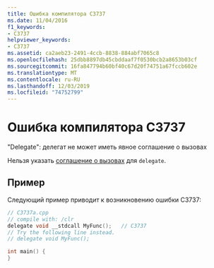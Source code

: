 ```yaml
---
title: Ошибка компилятора C3737
ms.date: 11/04/2016
f1_keywords:
- C3737
helpviewer_keywords:
- C3737
ms.assetid: ca2aeb23-2491-4ccb-8838-884abf7065c8
ms.openlocfilehash: 25dbb8897db45cbddaaf7f0530bcb2a8653b03cf
ms.sourcegitcommit: 16fa847794b60bf40c67d20f74751a67fccb602e
ms.translationtype: MT
ms.contentlocale: ru-RU
ms.lasthandoff: 12/03/2019
ms.locfileid: "74752799"
---
```

# <a name="compiler-error-c3737"></a>Ошибка компилятора C3737

"Delegate": делегат не может иметь явное соглашение о вызовах

Нельзя указать [соглашение о вызовах](../../cpp/calling-conventions.md) для `delegate`.

## <a name="example"></a>Пример

Следующий пример приводит к возникновению ошибки C3737:

```cpp
// C3737a.cpp
// compile with: /clr
delegate void __stdcall MyFunc();   // C3737
// Try the following line instead.
// delegate void MyFunc();

int main() {
}
```

